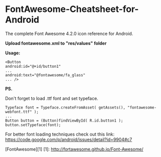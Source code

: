 FontAwesome-Cheatsheet-for-Android
==================================

The complete Font Awesome 4.2.0 icon reference for Android.

**Upload fontawesome.xml to "res/values" folder**

**Usage:**

    <Button
    android:id="@+id/button1"
    ...
    android:text="@fontawesome/fa_glass"
    ... />

**PS.**

Don't forget to load .ttf font and set typeface.

    Typeface font = Typeface.createFromAsset( getAssets(), "fontawesome-webfont.ttf" );
    ...
    Button button = (Button)findViewById( R.id.button1 );
    button.setTypeface(font);

For better font loading techniques check out this link: https://code.google.com/p/android/issues/detail?id=9904#c7

[FontAwesome][1]
  [1]: http://fortawesome.github.io/Font-Awesome/
